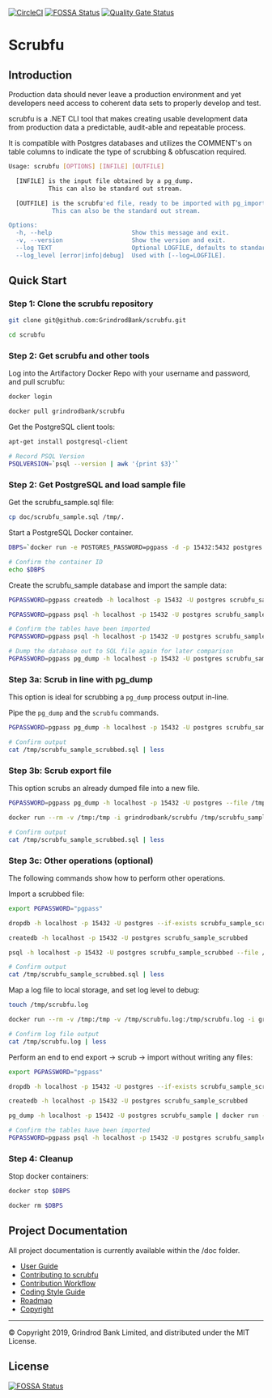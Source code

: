 [![CircleCI](https://circleci.com/gh/GrindrodBank/scrubfu.svg?style=svg)](https://circleci.com/gh/GrindrodBank/scrubfu)
[![FOSSA Status](https://app.fossa.com/api/projects/git%2Bgithub.com%2FGrindrodBank%2Fscrubfu.svg?type=shield)](https://app.fossa.com/projects/git%2Bgithub.com%2FGrindrodBank%2Fscrubfu?ref=badge_shield)
[![Quality Gate Status](https://sonarcloud.io/api/project_badges/measure?project=scrubfu&metric=alert_status)](https://sonarcloud.io/dashboard?id=scrubfu)

# Scrubfu

## Introduction

Production data should never leave a production environment and yet developers need access to coherent data sets to properly develop and test.  

scrubfu is a .NET CLI tool that makes creating usable development data from production data a predictable, audit-able and repeatable process. 

It is compatible with Postgres databases and utilizes the COMMENT's on table columns to indicate the type of scrubbing & obfuscation required.  

``` bash
Usage: scrubfu [OPTIONS] [INFILE] [OUTFILE]

  [INFILE] is the input file obtained by a pg_dump.
           This can also be standard out stream.

  [OUTFILE] is the scrubfu'ed file, ready to be imported with pg_import.
            This can also be the standard out stream.

Options:
  -h, --help                      Show this message and exit.
  -v, --version                   Show the version and exit.
  --log TEXT                      Optional LOGFILE, defaults to standard out.
  --log_level [error|info|debug]  Used with [--log=LOGFILE].
```

## Quick Start

### Step 1: Clone the scrubfu repository

```bash
git clone git@github.com:GrindrodBank/scrubfu.git

cd scrubfu
```

### Step 2: Get scrubfu and other tools

Log into the Artifactory Docker Repo with your username and password, and pull scrubfu:

```bash
docker login

docker pull grindrodbank/scrubfu
```

Get the PostgreSQL client tools:

```bash
apt-get install postgresql-client

# Record PSQL Version
PSQLVERSION=`psql --version | awk '{print $3}'`
```

### Step 2: Get PostgreSQL and load sample file

Get the scrubfu_sample.sql file:

```bash
cp doc/scrubfu_sample.sql /tmp/.
```

Start a PostgreSQL Docker container.

```bash
DBPS=`docker run -e POSTGRES_PASSWORD=pgpass -d -p 15432:5432 postgres:$PSQLVERSION`

# Confirm the container ID
echo $DBPS
```

Create the scrubfu_sample database and import the sample data:

```bash
PGPASSWORD=pgpass createdb -h localhost -p 15432 -U postgres scrubfu_sample

PGPASSWORD=pgpass psql -h localhost -p 15432 -U postgres scrubfu_sample < /tmp/scrubfu_sample.sql 

# Confirm the tables have been imported
PGPASSWORD=pgpass psql -h localhost -p 15432 -U postgres scrubfu_sample -c "\dt"

# Dump the database out to SQL file again for later comparison
PGPASSWORD=pgpass pg_dump -h localhost -p 15432 -U postgres scrubfu_sample > /tmp/scrubfu_sample.sql
```

### Step 3a: Scrub in line with pg_dump

This option is ideal for scrubbing a `pg_dump` process output in-line.

Pipe the `pg_dump` and the `scrubfu` commands.

```bash
PGPASSWORD=pgpass pg_dump -h localhost -p 15432 -U postgres scrubfu_sample | docker run --rm -a stdin -a stdout -i grindrodbank/scrubfu > /tmp/scrubfu_sample_scrubbed.sql

# Confirm output
cat /tmp/scrubfu_sample_scrubbed.sql | less
```

### Step 3b: Scrub export file

This option scrubs an already dumped file into a new file.

```bash
PGPASSWORD=pgpass pg_dump -h localhost -p 15432 -U postgres --file /tmp/scrubfu_sample.sql scrubfu_sample

docker run --rm -v /tmp:/tmp -i grindrodbank/scrubfu /tmp/scrubfu_sample.sql /tmp/scrubfu_sample_scrubbed.sql

# Confirm output
cat /tmp/scrubfu_sample_scrubbed.sql | less
```

### Step 3c: Other operations (optional)

The following commands show how to perform other operations.

Import a scrubbed file:

```bash
export PGPASSWORD="pgpass"

dropdb -h localhost -p 15432 -U postgres --if-exists scrubfu_sample_scrubbed

createdb -h localhost -p 15432 -U postgres scrubfu_sample_scrubbed

psql -h localhost -p 15432 -U postgres scrubfu_sample_scrubbed --file /tmp/scrubfu_sample_scrubbed.sql

# Confirm output
cat /tmp/scrubfu_sample_scrubbed.sql | less
```

Map a log file to local storage, and set log level to debug:

```bash
touch /tmp/scrubfu.log

docker run --rm -v /tmp:/tmp -v /tmp/scrubfu.log:/tmp/scrubfu.log -i grindrodbank/scrubfu --log /tmp/scrubfu.log --log_level debug /tmp/scrubfu_sample.sql /tmp/scrubfu_sample_scrubbed.sql

# Confirm log file output
cat /tmp/scrubfu.log | less
```

Perform an end to end export -> scrub -> import without writing any files:

```bash
export PGPASSWORD="pgpass"

dropdb -h localhost -p 15432 -U postgres --if-exists scrubfu_sample_scrubbed

createdb -h localhost -p 15432 -U postgres scrubfu_sample_scrubbed

pg_dump -h localhost -p 15432 -U postgres scrubfu_sample | docker run --rm -a stdin -a stdout -i grindrodbank/scrubfu | psql -h localhost -p 15432 -U postgres scrubfu_sample_scrubbed --file -

# Confirm the tables have been imported
PGPASSWORD=pgpass psql -h localhost -p 15432 -U postgres scrubfu_sample_scrubbed -c "select * from array_test;" 
```

### Step 4: Cleanup

Stop docker containers:

```bash
docker stop $DBPS

docker rm $DBPS
```

## Project Documentation

All project documentation is currently available within the /doc folder.

- [User Guide](doc/user-guide.md)
- [Contributing to scrubfu](doc/contributing.md) 
- [Contribution Workflow](doc/contribution-workflow.md) 
- [Coding Style Guide](doc/coding-style.md) 
- [Roadmap](doc/roadmap.md)
- [Copyright](doc/copyright.md)

---
&copy; Copyright 2019, Grindrod Bank Limited, and distributed under the MIT License.

## License
[![FOSSA Status](https://app.fossa.io/api/projects/git%2Bgithub.com%2FGrindrodBank%2Fscrubfu.svg?type=large)](https://app.fossa.io/projects/git%2Bgithub.com%2FGrindrodBank%2Fscrubfu?ref=badge_large)
